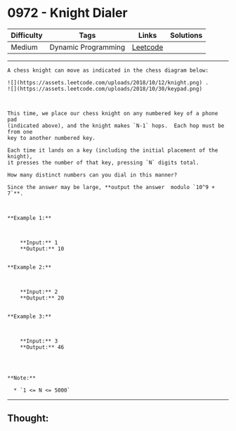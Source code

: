 # 0972 - Knight Dialer

Difficulty  | Tags | Links | Solutions
----------- | ---- | ----- | -----
Medium | Dynamic Programming | [Leetcode](https://leetcode.com/problems/knight-dialer/description/) |


-----------

```
A chess knight can move as indicated in the chess diagram below:

![](https://assets.leetcode.com/uploads/2018/10/12/knight.png) .
![](https://assets.leetcode.com/uploads/2018/10/30/keypad.png)



This time, we place our chess knight on any numbered key of a phone pad
(indicated above), and the knight makes `N-1` hops.  Each hop must be from one
key to another numbered key.

Each time it lands on a key (including the initial placement of the knight),
it presses the number of that key, pressing `N` digits total.

How many distinct numbers can you dial in this manner?

Since the answer may be large, **output the answer  modulo `10^9 + 7`**.



**Example 1:**

    
    
    **Input:** 1
    **Output:** 10
    

**Example 2:**

    
    
    **Input:** 2
    **Output:** 20
    

**Example 3:**

    
    
    **Input:** 3
    **Output:** 46
    



**Note:**

  * `1 <= N <= 5000`
```

-----------

## Thought:
